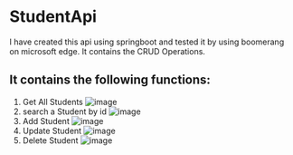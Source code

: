 # StudentApi
I have created this api using springboot and tested it by using boomerang on microsoft edge. It contains the CRUD Operations.

## It contains the following functions:
1. Get All Students
  ![image](https://github.com/Mangesh-929/StudentApi/assets/122014047/abbd67ee-a1df-429b-bb3c-5a7cf518b419)
2. search a Student by id
  ![image](https://github.com/Mangesh-929/StudentApi/assets/122014047/f16e09e3-5179-4ee3-8f52-93a8a173c736)
3. Add Student
  ![image](https://github.com/Mangesh-929/StudentApi/assets/122014047/eaa453d0-20e7-4108-ba1a-8c2f437001d7)
4. Update Student
  ![image](https://github.com/Mangesh-929/StudentApi/assets/122014047/a6cf6146-4a5f-487c-bd4c-fe8ef6a647c0)
5. Delete Student
  ![image](https://github.com/Mangesh-929/StudentApi/assets/122014047/fde29374-3dfc-4fe3-a7f2-af623e9808e7)


